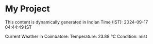 # My Project

This content is dynamically generated in Indian Time (IST): 2024-09-17 04:44:49 IST


Current Weather in Coimbatore:
Temperature: 23.88 °C
Condition: mist
